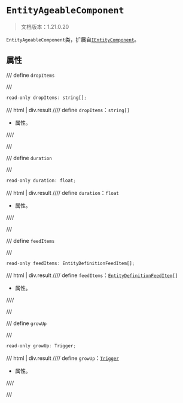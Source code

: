 # `EntityAgeableComponent`

> 文档版本：1.21.0.20

`EntityAgeableComponent`类，扩展自[`IEntityComponent`](./ientitycomponent.md)。

## 属性

/// define
`dropItems`


///

```js
read-only dropItems: string[];
```

/// html | div.result
//// define
`dropItems`：`string[]`

- 属性。


////

///


/// define
`duration`


///

```js
read-only duration: float;
```

/// html | div.result
//// define
`duration`：`float`

- 属性。


////

///


/// define
`feedItems`


///

```js
read-only feedItems: EntityDefinitionFeedItem[];
```

/// html | div.result
//// define
`feedItems`：<code><a href="../entitydefinitionfeeditem/">EntityDefinitionFeedItem</a>[]</code>

- 属性。


////

///


/// define
`growUp`


///

```js
read-only growUp: Trigger;
```

/// html | div.result
//// define
`growUp`：[`Trigger`](./trigger.md)

- 属性。


////

///

